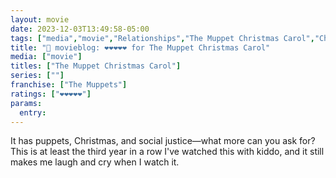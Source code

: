```yaml
---
layout: movie
date: 2023-12-03T13:49:58-05:00
tags: ["media","movie","Relationships","The Muppet Christmas Carol","Christmas","social justice","Muppets"]
title: "🍿 movieblog: ❤️❤️❤️❤️❤️ for The Muppet Christmas Carol"
media: ["movie"]
titles: ["The Muppet Christmas Carol"]
series: [""]
franchise: ["The Muppets"]
ratings: ["❤️❤️❤️❤️❤️"]
params:
  entry:
---
```

It has puppets, Christmas, and social justice—what more can you ask for? This is at least the third year in a row I've watched this with kiddo, and it still makes me laugh and cry when I watch it.
